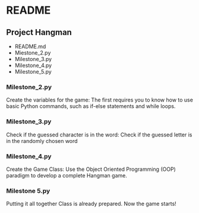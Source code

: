 # README

## Project Hangman

- README.md
- Miestone_2.py
- Milestone_3.py
- Milestone_4.py
- Milestone_5.py


### Milestone_2.py
Create the variables for the game:
The first requires you to know how to use basic Python commands, such as if-else statements and while loops.

### Milestone_3.py
Check if the guessed character is in the word:
Check if the guessed letter is in the randomly chosen word

### Milestone_4.py
Create the Game Class:
Use the Object Oriented Programming (OOP) paradigm to develop a complete Hangman game.

### Milestone 5.py
Putting it all together
Class is already prepared. Now the game starts!